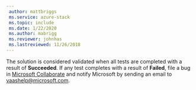 ```yaml
---
 author: mattbriggs
 ms.service: azure-stack
 ms.topic: include
 ms.date: 1/22/2020
 ms.author: mabrigg
 ms.reviewer: johnhas
 ms.lastreviewed: 11/26/2018
---
```


The solution is considered validated when all tests are completed with a result of **Succeeded**. If any test completes with a result of **Failed**, file a bug in [Microsoft Collaborate](https://aka.ms/collaborate) and notify Microsoft by sending an email to [vaashelp@microsoft.com](mailto:vaashelp@microsoft.com).